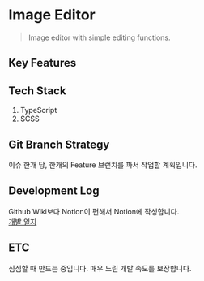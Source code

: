 # Image Editor
> Image editor with simple editing functions.️  

## Key Features

## Tech Stack
1. TypeScript
2. SCSS

## Git Branch Strategy
이슈 한개 당, 한개의 Feature 브랜치를 파서 작업할 계획입니다.

## Development Log
Github Wiki보다 Notion이 편해서 Notion에 작성합니다.  
[개발 일지]('https://www.notion.so/Image-Editor-6a4d615760aa42b6a6426ad1c24f2dd9')


## ETC
심심할 때 만드는 중입니다. 매우 느린 개발 속도를 보장합니다.


